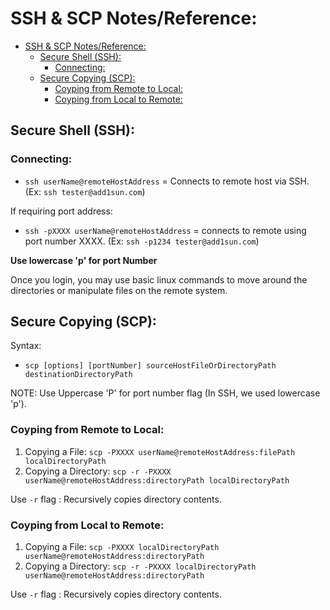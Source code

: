 # SSH & SCP Notes/Reference:

- [SSH & SCP Notes/Reference:](#ssh---scp-notes-reference-)
  * [Secure Shell (SSH):](#secure-shell--ssh--)
    + [Connecting:](#connecting-)
  * [Secure Copying (SCP):](#secure-copying--scp--)
    + [Coyping from Remote to Local:](#coyping-from-remote-to-local-)
    + [Coyping from Local to Remote:](#coyping-from-local-to-remote-)

## Secure Shell (SSH):

### Connecting:

- `ssh userName@remoteHostAddress` = Connects to remote host via SSH. (Ex: `ssh tester@add1sun.com`)

If requiring port address:
- `ssh -pXXXX userName@remoteHostAddress` = connects to remote using port number XXXX. (Ex: `ssh -p1234 tester@add1sun.com`)

**Use lowercase 'p' for port Number**

Once you login, you may use basic linux commands to move around the directories or manipulate files on the remote system.

## Secure Copying (SCP):

Syntax:
- `scp [options] [portNumber] sourceHostFileOrDirectoryPath destinationDirectoryPath`

NOTE: Use Uppercase 'P' for port number flag (In SSH, we used lowercase 'p').

### Coyping from Remote to Local:

1. Copying a File: `scp -PXXXX userName@remoteHostAddress:filePath localDirectoryPath`
2. Copying a Directory: `scp -r -PXXXX userName@remoteHostAddress:directoryPath localDirectoryPath`

Use `-r` flag : Recursively copies directory contents.

### Coyping from Local to Remote:

1. Copying a File: `scp -PXXXX localDirectoryPath userName@remoteHostAddress:directoryPath`
2. Copying a Directory: `scp -r -PXXXX localDirectoryPath userName@remoteHostAddress:directoryPath`

Use `-r` flag : Recursively copies directory contents.

